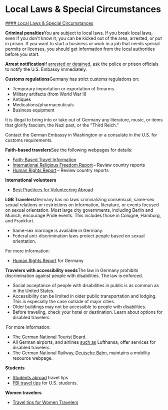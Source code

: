 # Local Laws & Special Circumstances

[#### Local Laws & Special Circumstances](javascript:void(0); "Local Laws & Special Circumstances")

**Criminal penalties**You are subject to local laws. If you break local laws, even if you don't know it, you can be kicked out of the area, arrested, or put in prison. If you want to start a business or work in a job that needs special permits or licenses, you should get information from the local authorities before you start.

**Arrest notification**If [arrested or detained](https://travel.state.gov/content/travel/en/international-travel/emergencies/arrest-detention.html), ask the police or prison officials to notify the U.S. Embassy immediately.

**Customs regulations**Germany has strict customs regulations on:

* Temporary importation or exportation of firearms.
* Military artifacts (from World War II)
* Antiques
* Medications/pharmaceuticals
* Business equipment

It is illegal to bring into or take out of Germany any literature, music, or items that glorify fascism, the Nazi past, or the "Third Reich.”

Contact the German Embassy in Washington or a consulate in the U.S. for customs requirements.

**Faith-based travelers**See the following webpages for details:

* [Faith-Based Travel Information](https://travel.state.gov/content/passports/en/go/faith-based-travel.html)
* [International Religious Freedom Report](http://www.state.gov/j/drl/irf/rpt/index.htm) – Review country reports
* [Human Rights Report](http://www.state.gov/j/drl/rls/hrrpt/) – Review country reports

**International volunteers**

* [Best Practices for Volunteering Abroad](https://travel.state.gov/content/travel/en/international-travel/before-you-go/travelers-with-special-considerations/volunteering-abroad.html)

**LGB Travelers**Germany has no laws criminalizing consensual, same-sex sexual relations or restrictions on information, literature, or events focused on sexual orientation. Most large city governments, including Berlin and Munich, encourage Pride events. This includes those in Cologne, Hamburg, and Frankfurt.

* Same-sex marriage is available in Germany.
* Federal anti-discrimination laws protect people based on sexual orientation.

For more information:

* [Human Rights Report](https://www.state.gov/reports-bureau-of-democracy-human-rights-and-labor/country-reports-on-human-rights-practices/) for Germany

**Travelers with accessibility needs**The law in Germany prohibits discrimination against people with disabilities. The law is enforced.

* Social acceptance of people with disabilities in public is as common as in the United States.
* Accessibility can be limited in older public transportation and lodging. This is especially the case outside of major cities.
* Older buildings may not be accessible to people with disabilities.
* Before traveling, check your hotel or destination. Learn about options for disabled travelers.

 For more information:

* [The German National Tourist Board](https://www.germany.travel/en/accessible-germany/accessible-travel.html).
* All German airports, and airlines [such as](https://www.lufthansa.com/ba/en/travellers-with-special-needs) Lufthansa, offer services for disabled travelers.
* The German National Railway, [Deutsche Bahn](https://www.deutschebahn.com/en/Digitalization/New-Mobility), maintains a mobility resource webpage.

**Students**

* [Students abroad](https://travel.state.gov/content/travel/en/international-travel/before-you-go/travelers-with-special-considerations/students.html) travel tips
* [FBI travel tips](https://ucr.fbi.gov/investigate/counterintelligence/student-brochure) for U.S. students.

**Women travelers**

* [Travel tips for Women Travelers](https://travel.state.gov/content/travel/en/international-travel/before-you-go/travelers-with-special-considerations/women-travelers.html)
